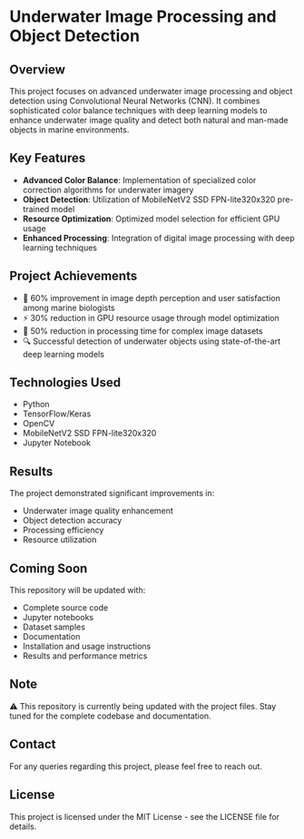 # Underwater Image Processing and Object Detection

## Overview
This project focuses on advanced underwater image processing and object detection using Convolutional Neural Networks (CNN). It combines sophisticated color balance techniques with deep learning models to enhance underwater image quality and detect both natural and man-made objects in marine environments.

## Key Features
- **Advanced Color Balance**: Implementation of specialized color correction algorithms for underwater imagery
- **Object Detection**: Utilization of MobileNetV2 SSD FPN-lite320x320 pre-trained model
- **Resource Optimization**: Optimized model selection for efficient GPU usage
- **Enhanced Processing**: Integration of digital image processing with deep learning techniques

## Project Achievements
- 🎯 60% improvement in image depth perception and user satisfaction among marine biologists
- ⚡ 30% reduction in GPU resource usage through model optimization
- 🚀 50% reduction in processing time for complex image datasets
- 🔍 Successful detection of underwater objects using state-of-the-art deep learning models

## Technologies Used
- Python
- TensorFlow/Keras
- OpenCV
- MobileNetV2 SSD FPN-lite320x320
- Jupyter Notebook

## Results
The project demonstrated significant improvements in:
- Underwater image quality enhancement
- Object detection accuracy
- Processing efficiency
- Resource utilization

## Coming Soon
This repository will be updated with:
- Complete source code
- Jupyter notebooks
- Dataset samples
- Documentation
- Installation and usage instructions
- Results and performance metrics

## Note
⚠️ This repository is currently being updated with the project files. Stay tuned for the complete codebase and documentation.

## Contact
For any queries regarding this project, please feel free to reach out.

## License
This project is licensed under the MIT License - see the LICENSE file for details.

